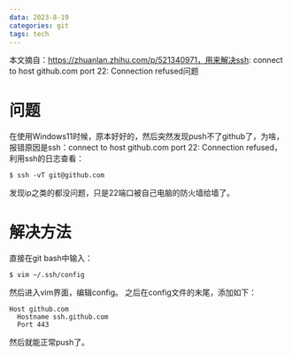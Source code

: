 ```yaml
---
data: 2023-8-19
categories: git
tags: tech
---
```


本文摘自：https://zhuanlan.zhihu.com/p/521340971，用来解决ssh: connect to host github.com port 22: Connection refused问题

# 问题
在使用Windows11时候，原本好好的，然后突然发现push不了github了，为啥，报错原因是ssh：connect to host github.com port 22: Connection refused，利用ssh的日志查看：
```git
$ ssh -vT git@github.com
```
发现ip之类的都没问题，只是22端口被自己电脑的防火墙给墙了。

# 解决方法
直接在git bash中输入：
```
$ vim ~/.ssh/config
```
然后进入vim界面，编辑config。
之后在config文件的末尾，添加如下：

```
Host github.com
  Hostname ssh.github.com
  Port 443
```

然后就能正常push了。
